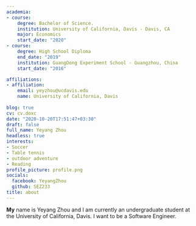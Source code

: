 ```yaml
---
academia:
- course:
    degree: Bachelor of Science. 
    institution: University of California, Davis - Davis, CA
    major: Economics
    start_date: "2020"
- course:
    degree: High School Diploma
    end_date: "2019"
    institution: GuangDong Experiment School - Guangzhou, China
    start_date: "2016"

affiliations:
- affiliation:
    email: yeyzhou@ucdavis.edu
    name: University of California, Davis
    
blog: true
cv: cv.doxc
date: "2020-10-20T17:51:47+03:30"
draft: false
full_name: Yeyang Zhou
headless: true
interests:
- Soccer
- Table tennis 
- outdoor adventure 
- Reading
profile_picture: profile.png
socials:
  facebook: YeyangZhou
  github: SEZ233
title: about
---
```


**My** name is Yeyang Zhou and I am currently an undergraduate student at the University of California, Davis. I want to be a Software Engineer.


[1]: ahadsfsa.com